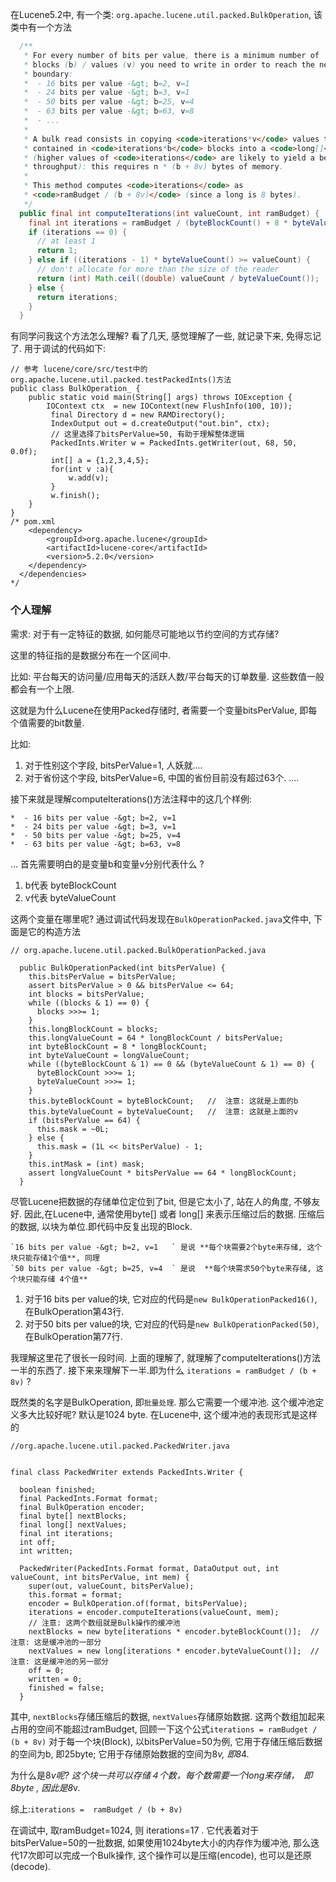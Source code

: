 在Lucene5.2中, 有一个类: `org.apache.lucene.util.packed.BulkOperation`, 该类中有一个方法
```java
  /**
   * For every number of bits per value, there is a minimum number of
   * blocks (b) / values (v) you need to write in order to reach the next block
   * boundary:
   *  - 16 bits per value -&gt; b=2, v=1
   *  - 24 bits per value -&gt; b=3, v=1
   *  - 50 bits per value -&gt; b=25, v=4
   *  - 63 bits per value -&gt; b=63, v=8
   *  - ...
   *
   * A bulk read consists in copying <code>iterations*v</code> values that are
   * contained in <code>iterations*b</code> blocks into a <code>long[]</code>
   * (higher values of <code>iterations</code> are likely to yield a better
   * throughput): this requires n * (b + 8v) bytes of memory.
   *
   * This method computes <code>iterations</code> as
   * <code>ramBudget / (b + 8v)</code> (since a long is 8 bytes).
   */
  public final int computeIterations(int valueCount, int ramBudget) {
    final int iterations = ramBudget / (byteBlockCount() + 8 * byteValueCount());
    if (iterations == 0) {
      // at least 1
      return 1;
    } else if ((iterations - 1) * byteValueCount() >= valueCount) {
      // don't allocate for more than the size of the reader
      return (int) Math.ceil((double) valueCount / byteValueCount());
    } else {
      return iterations;
    }
  }
```
有同学问我这个方法怎么理解? 看了几天, 感觉理解了一些, 就记录下来, 免得忘记了.
用于调试的代码如下:
```
// 参考 lucene/core/src/test中的org.apache.lucene.util.packed.testPackedInts()方法
public class BulkOperation_ {
	public static void main(String[] args) throws IOException {
		IOContext ctx  = new IOContext(new FlushInfo(100, 10));
		 final Directory d = new RAMDirectory();
	     IndexOutput out = d.createOutput("out.bin", ctx);
	     // 这里选择了bitsPerValue=50, 有助于理解整体逻辑
	     PackedInts.Writer w = PackedInts.getWriter(out, 68, 50, 0.0f); 
	     int[] a = {1,2,3,4,5};
	     for(int v :a){
	    	 w.add(v);
	     }
	     w.finish();
	}
}
/* pom.xml
	<dependency>
	    <groupId>org.apache.lucene</groupId>
	    <artifactId>lucene-core</artifactId>
	    <version>5.2.0</version>
	</dependency>
  </dependencies>
*/
```
### 个人理解 ###

需求:   对于有一定特征的数据, 如何能尽可能地以节约空间的方式存储? 

这里的特征指的是数据分布在一个区间中.

比如: 平台每天的访问量/应用每天的活跃人数/平台每天的订单数量. 这些数值一般都会有一个上限.

这就是为什么Lucene在使用Packed存储时, 者需要一个变量bitsPerValue, 即每个值需要的bit数量.

比如: 
1. 对于性别这个字段, bitsPerValue=1, 人妖就....
2. 对于省份这个字段, bitsPerValue=6, 中国的省份目前没有超过63个.
 ....
   
接下来就是理解computeIterations()方法注释中的这几个样例:
 ```
 *  - 16 bits per value -&gt; b=2, v=1
 *  - 24 bits per value -&gt; b=3, v=1
 *  - 50 bits per value -&gt; b=25, v=4
 *  - 63 bits per value -&gt; b=63, v=8
```
 ...
首先需要明白的是变量b和变量v分别代表什么 ?

1. b代表 byteBlockCount
2. v代表 byteValueCount

这两个变量在哪里呢? 通过调试代码发现在`BulkOperationPacked.java`文件中, 下面是它的构造方法

```
// org.apache.lucene.util.packed.BulkOperationPacked.java
  
  public BulkOperationPacked(int bitsPerValue) {
    this.bitsPerValue = bitsPerValue;
    assert bitsPerValue > 0 && bitsPerValue <= 64;
    int blocks = bitsPerValue;
    while ((blocks & 1) == 0) {
      blocks >>>= 1;
    }
    this.longBlockCount = blocks;
    this.longValueCount = 64 * longBlockCount / bitsPerValue;
    int byteBlockCount = 8 * longBlockCount;
    int byteValueCount = longValueCount;
    while ((byteBlockCount & 1) == 0 && (byteValueCount & 1) == 0) {
      byteBlockCount >>>= 1;
      byteValueCount >>>= 1;
    }
    this.byteBlockCount = byteBlockCount;   //  注意: 这就是上面的b
    this.byteValueCount = byteValueCount;   //  注意: 这就是上面的v
    if (bitsPerValue == 64) {
      this.mask = ~0L;
    } else {
      this.mask = (1L << bitsPerValue) - 1;
    }
    this.intMask = (int) mask;
    assert longValueCount * bitsPerValue == 64 * longBlockCount;
  }
```

尽管Lucene把数据的存储单位定位到了bit, 但是它太小了, 站在人的角度, 不够友好. 因此,在Lucene中, 通常使用byte[] 或者 long[] 来表示压缩过后的数据. 压缩后的数据, 以块为单位.即代码中反复出现的Block.
```
`16 bits per value -&gt; b=2, v=1   ` 是说 **每个块需要2个byte来存储, 这个块只能存储1个值**, 同理
`50 bits per value -&gt; b=25, v=4  ` 是说  **每个块需求50个byte来存储, 这个块只能存储 4个值**
```

1. 对于16 bits per value的块, 它对应的代码是`new BulkOperationPacked16()`, 在BulkOperation第43行.
2. 对于50 bits per value的块, 它对应的代码是`new BulkOperationPacked(50)`, 在BulkOperation第77行.

我理解这里花了很长一段时间.  上面的理解了, 就理解了computeIterations()方法一半的东西了. 接下来来理解下一半.即为什么 `iterations = ramBudget / (b + 8v)` ?


既然类的名字是BulkOperation, 即`批量处理`. 那么它需要一个缓冲池. 这个缓冲池定义多大比较好呢? 默认是1024 byte. 在Lucene中, 这个缓冲池的表现形式是这样的
```
//org.apache.lucene.util.packed.PackedWriter.java


final class PackedWriter extends PackedInts.Writer {

  boolean finished;
  final PackedInts.Format format;
  final BulkOperation encoder;
  final byte[] nextBlocks;   
  final long[] nextValues; 
  final int iterations;
  int off;
  int written;

  PackedWriter(PackedInts.Format format, DataOutput out, int valueCount, int bitsPerValue, int mem) {
    super(out, valueCount, bitsPerValue);
    this.format = format;
    encoder = BulkOperation.of(format, bitsPerValue);
    iterations = encoder.computeIterations(valueCount, mem);
    // 注意: 这两个数组就是Bulk操作的缓冲池
    nextBlocks = new byte[iterations * encoder.byteBlockCount()];  // 注意: 这是缓冲池的一部分
    nextValues = new long[iterations * encoder.byteValueCount()];  // 注意: 这是缓冲池的另一部分
    off = 0;
    written = 0;
    finished = false;
  }
```
其中, `nextBlocks`存储压缩后的数据, `nextValues`存储原始数据. 这两个数组加起来占用的空间不能超过ramBudget, 回顾一下这个公式`iterations = ramBudget / (b + 8v)`
对于每一个块(Block), 以bitsPerValue=50为例,  它用于存储压缩后数据的空间为b, 即25byte; 它用于存储原始数据的空间为8*v, 即8*4. 

为什么是8*v呢? 这个块一共可以存储４个数，每个数需要一个long来存储，　即8byte , 因此是8*v. 

综上:` iterations =  ramBudget / (b + 8v) `

在调试中, 取ramBudget=1024, 则 iterations=17 . 它代表着对于bitsPerValue=50的一批数据, 如果使用1024byte大小的内存作为缓冲池, 那么迭代17次即可以完成一个Bulk操作,
这个操作可以是压缩(encode), 也可以是还原(decode). 










